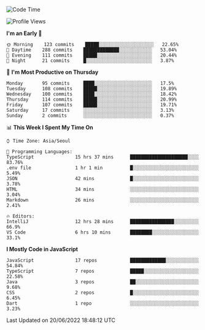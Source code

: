 <!--START_SECTION:waka-->
![Code Time](http://img.shields.io/badge/Code%20Time-0%20secs-blue)

![Profile Views](http://img.shields.io/badge/Profile%20Views-0-blue)

**I'm an Early 🐤** 

```text
🌞 Morning    123 commits    █████░░░░░░░░░░░░░░░░░░░░   22.65% 
🌆 Daytime    288 commits    █████████████░░░░░░░░░░░░   53.04% 
🌃 Evening    111 commits    █████░░░░░░░░░░░░░░░░░░░░   20.44% 
🌙 Night      21 commits     █░░░░░░░░░░░░░░░░░░░░░░░░   3.87%

```
📅 **I'm Most Productive on Thursday** 

```text
Monday       95 commits     ████░░░░░░░░░░░░░░░░░░░░░   17.5% 
Tuesday      108 commits    █████░░░░░░░░░░░░░░░░░░░░   19.89% 
Wednesday    100 commits    ████░░░░░░░░░░░░░░░░░░░░░   18.42% 
Thursday     114 commits    █████░░░░░░░░░░░░░░░░░░░░   20.99% 
Friday       107 commits    █████░░░░░░░░░░░░░░░░░░░░   19.71% 
Saturday     17 commits     ░░░░░░░░░░░░░░░░░░░░░░░░░   3.13% 
Sunday       2 commits      ░░░░░░░░░░░░░░░░░░░░░░░░░   0.37%

```


📊 **This Week I Spent My Time On** 

```text
⌚︎ Time Zone: Asia/Seoul

💬 Programming Languages: 
TypeScript               15 hrs 37 mins      █████████████████████░░░░   83.76% 
.env file                1 hr 1 min          █░░░░░░░░░░░░░░░░░░░░░░░░   5.49% 
JSON                     42 mins             █░░░░░░░░░░░░░░░░░░░░░░░░   3.78% 
HTML                     34 mins             ░░░░░░░░░░░░░░░░░░░░░░░░░   3.04% 
Markdown                 26 mins             ░░░░░░░░░░░░░░░░░░░░░░░░░   2.41%

🔥 Editors: 
IntelliJ                 12 hrs 28 mins      ████████████████░░░░░░░░░   66.9% 
VS Code                  6 hrs 10 mins       ████████░░░░░░░░░░░░░░░░░   33.1%

```

**I Mostly Code in JavaScript** 

```text
JavaScript               17 repos            █████████████░░░░░░░░░░░░   54.84% 
TypeScript               7 repos             █████░░░░░░░░░░░░░░░░░░░░   22.58% 
Java                     3 repos             ██░░░░░░░░░░░░░░░░░░░░░░░   9.68% 
CSS                      2 repos             █░░░░░░░░░░░░░░░░░░░░░░░░   6.45% 
Dart                     1 repo              ░░░░░░░░░░░░░░░░░░░░░░░░░   3.23%

```



 Last Updated on 20/06/2022 18:48:12 UTC
<!--END_SECTION:waka-->
